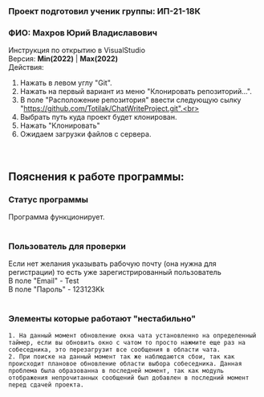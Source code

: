 ### Проект подготовил ученик группы: **ИП-21-18К**
### ФИО: **Махров Юрий Владиславович**

Инструкция по открытию в VisualStudio<br>
Версия: **Min(2022)** | **Max(2022)**<br>
Действия:<br>
1. Нажать в левом углу "Git".<br>
2. Нажать на первый вариант из меню "Клонировать репозиторий...".<br>
3. В поле "Расположение репозитория" ввести следующую сылку "https://github.com/Totilak/ChatWriteProject.git".<br>
4. Выбрать путь куда проект будет клонирован.<br>
5. Нажать "Клонировать"<br>
6. Ожидаем загрузки файлов с сервера.<br>
<br><br>

## **Пояснения к работе программы:**<br>
### **Статус программы**<br>
Программа функционирует.<br>
<br>
### **Пользователь для проверки**<br>
Если нет желания указывать рабочую почту (она нужна для регистрации) то есть уже зарегистрированный пользователь<br>
В поле "Email" - Test<br>
В поле "Пароль" - 123123Kk<br>
<br>
### **Элементы которые работают "нестабильно"**<br>
    1. На данный момент обновление окна чата установленно на определенный таймер, если вы обновить окно с чатом то просто нажмите еще раз на собеседника, это перезагрузит все сообщения в области чата.
    2. При поиске на данный момент так же наблюдаются сбои, так как происходит плановое обновление области выбора собеседника. Данная проблема была образованна в последней момент, так как модуль отображения непрочитанных сообщений был добавлен в последний момент перед сдачей проекта.
